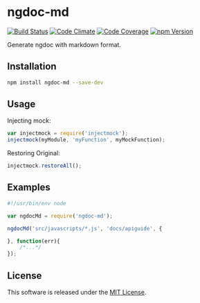 ngdoc-md
==========

<!-- Badge Start -->
<a name="badges"></a>

[![Build Status][bd_travis_shield_url]][bd_travis_url]
[![Code Climate][bd_codeclimate_shield_url]][bd_codeclimate_url]
[![Code Coverage][bd_codeclimate_coverage_shield_url]][bd_codeclimate_url]
[![npm Version][bd_npm_shield_url]][bd_npm_url]

[bd_repo_url]: https://github.com/okunishinishi/node-ngdoc-md
[bd_travis_url]: http://travis-ci.org/okunishinishi/node-ngdoc-md
[bd_travis_shield_url]: http://img.shields.io/travis/okunishinishi/node-ngdoc-md.svg?style=flat
[bd_license_url]: https://github.com/okunishinishi/node-ngdoc-md/blob/master/LICENSE
[bd_codeclimate_url]: http://codeclimate.com/github/okunishinishi/node-ngdoc-md
[bd_codeclimate_shield_url]: http://img.shields.io/codeclimate/github/okunishinishi/node-ngdoc-md.svg?style=flat
[bd_codeclimate_coverage_shield_url]: http://img.shields.io/codeclimate/coverage/github/okunishinishi/node-ngdoc-md.svg?style=flat
[bd_gemnasium_url]: https://gemnasium.com/okunishinishi/node-ngdoc-md
[bd_gemnasium_shield_url]: https://gemnasium.com/okunishinishi/node-ngdoc-md.svg
[bd_npm_url]: http://www.npmjs.org/package/ngdoc-md
[bd_npm_shield_url]: http://img.shields.io/npm/v/ngdoc-md.svg?style=flat

<!-- Badge End -->


<!-- Description Start -->
<a name="description"></a>

Generate ngdoc with markdown format. 

<!-- Description End -->




<!-- Sections Start -->
<a name="sections"></a>

<!-- Section from "docs/readme/01.Installation.md.hbs" Start -->

<a name="section-docs-readme-01-installation-md"></a>
Installation
-----

```bash
npm install ngdoc-md --save-dev
```

<!-- Section from "docs/readme/01.Installation.md.hbs" End -->

<!-- Section from "docs/readme/02.Usage.md.hbs" Start -->

<a name="section-docs-readme-02-usage-md"></a>
Usage
----

Injecting mock:

```javascript
var injectmock = require('injectmock');
injectmock(myModule, 'myFunction', myMockFunction);
```

Restoring Original:

```javascript
injectmock.restoreAll();
```

<!-- Section from "docs/readme/02.Usage.md.hbs" End -->

<!-- Section from "docs/readme/03.Examples.md.hbs" Start -->

<a name="section-docs-readme-03-examples-md"></a>
Examples
-----
```javascript
#!/usr/bin/env node

var ngdocMd = require('ngdoc-md');

ngdocMd('src/javascripts/*.js', 'docs/apiguide', {

}, function(err){
    /*...*/
});
```

<!-- Section from "docs/readme/03.Examples.md.hbs" End -->


<!-- Sections Start -->


<!-- LICENSE Start -->
<a name="license"></a>

License
-------
This software is released under the [MIT License](https://github.com/okunishinishi/node-ngdoc-md/blob/master/LICENSE).

<!-- LICENSE End -->


